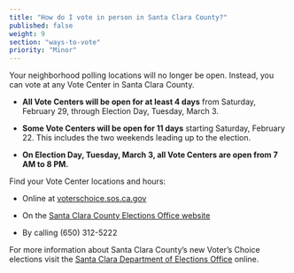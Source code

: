 ```yaml
---
title: "How do I vote in person in Santa Clara County?"
published: false
weight: 9
section: "ways-to-vote"
priority: "Minor"
---
```


Your neighborhood polling locations will no longer be open. Instead, you can vote at any Vote Center in Santa Clara County.   

- **All Vote Centers will be open for at least 4 days** from Saturday, February 29, through Election Day, Tuesday, March 3. 

- **Some Vote Centers will be open for 11 days** starting Saturday, February 22. This includes the two weekends leading up to the election.     

- **On Election Day, Tuesday, March 3, all Vote Centers are open from 7 AM to 8 PM.**  

Find your Vote Center locations and hours:  

- Online at [voterschoice.sos.ca.gov](http://www.sos.ca.gov/elections/voters-choice-act/) 

- On the [Santa Clara County Elections Office website](https://www.smcacre.org/sites/main/files/file-attachments/33_eng_vote_center_and_ballot_drop_box_flyer_web.pdf)   

- By calling (650) 312-5222        

For more information about Santa Clara County’s new Voter’s Choice elections visit the [Santa Clara Department of Elections Office](https://www.smcacre.org/california-voters-choice-act) online.
